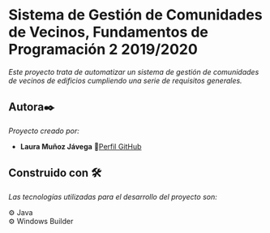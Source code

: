 # Sistema de Gestión de Comunidades de Vecinos, Fundamentos de Programación 2 2019/2020

_Este proyecto trata de automatizar un sistema de gestión de comunidades de vecinos de edificios cumpliendo una serie de
requisitos generales._ 

## Autora✒️

_Proyecto creado por:_

* **Laura Muñoz Jávega** 📢[Perfil GitHub](https://lauritajavega99.github.io/)

## Construido con 🛠️

_Las tecnologías utilizadas para el desarrollo del proyecto son:_

⚙️ Java <br>
⚙️ Windows Builder <br>


